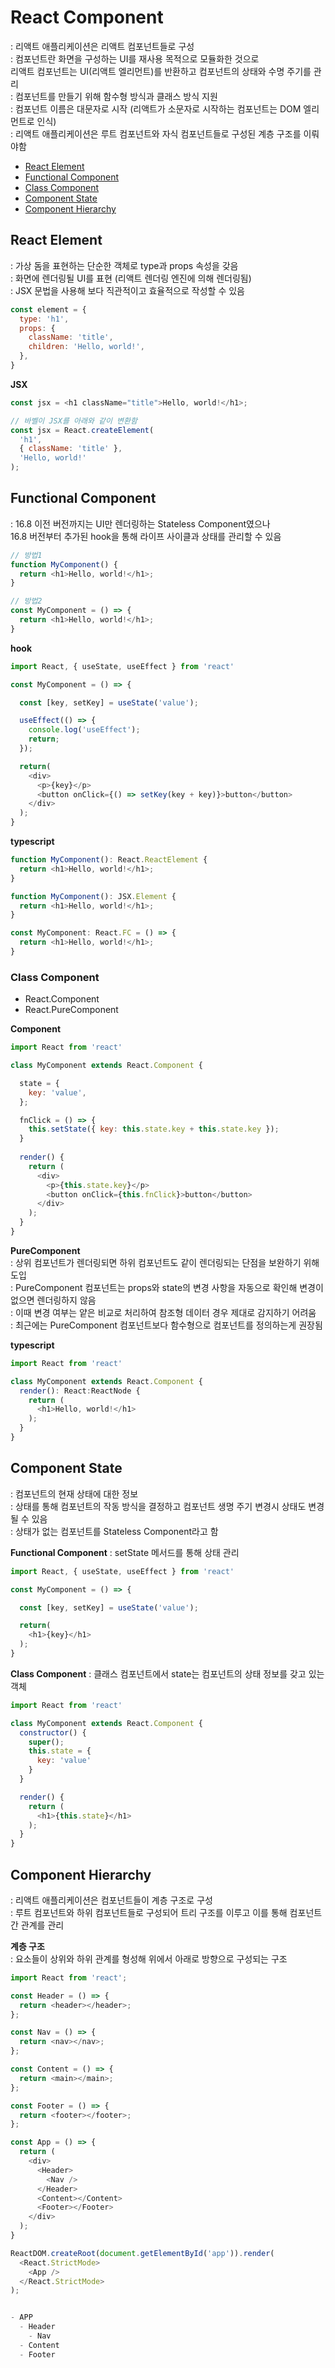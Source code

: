 # React Component
: 리액트 애플리케이션은 리액트 컴포넌트들로 구성  
: 컴포넌트란 화면을 구성하는 UI를 재사용 목적으로 모듈화한 것으로  
  리액트 컴포넌트는 UI(리액트 엘리먼트)를 반환하고 컴포넌트의 상태와 수명 주기를 관리  
: 컴포넌트를 만들기 위해 함수형 방식과 클래스 방식 지원  
: 컴포넌트 이름은 대문자로 시작 (리액트가 소문자로 시작하는 컴포넌트는 DOM 엘리먼트로 인식)  
: 리액트 애플리케이션은 루트 컴포넌트와 자식 컴포넌트들로 구성된 계층 구조를 이뤄야함  

- [React Element](#react-component)
- [Functional Component](#functional-component)
- [Class Component](#class-component)
- [Component State](#component-state)
- [Component Hierarchy](#component-hierarchy)



## React Element
: 가상 돔을 표현하는 단순한 객체로 type과 props 속성을 갖음  
: 화면에 렌더링될 UI를 표현 (리액트 렌더링 엔진에 의해 렌더링됨)  
: JSX 문법을 사용해 보다 직관적이고 효율적으로 작성할 수 있음  

```js
const element = {
  type: 'h1',
  props: {
    className: 'title',
    children: 'Hello, world!',
  },    
}
```

**JSX**
```js
const jsx = <h1 className="title">Hello, world!</h1>;

// 바벨이 JSX를 아래와 같이 변환함
const jsx = React.createElement(
  'h1',
  { className: 'title' },
  'Hello, world!'
);
```



## Functional Component
: 16.8 이전 버전까지는 UI만 렌더링하는 Stateless Component였으나  
  16.8 버전부터 추가된 hook을 통해 라이프 사이클과 상태를 관리할 수 있음  

```js
// 방법1
function MyComponent() {
  return <h1>Hello, world!</h1>;
}

// 방법2
const MyComponent = () => {
  return <h1>Hello, world!</h1>;
}
```


**hook**
```js
import React, { useState, useEffect } from 'react'

const MyComponent = () => {

  const [key, setKey] = useState('value');

  useEffect(() => {
    console.log('useEffect');
    return;
  });

  return(
    <div>
      <p>{key}</p>
      <button onClick={() => setKey(key + key)}>button</button>
    </div>
  );
}
```


**typescript**
```ts
function MyComponent(): React.ReactElement {
  return <h1>Hello, world!</h1>;
}

function MyComponent(): JSX.Element {
  return <h1>Hello, world!</h1>;
}

const MyComponent: React.FC = () => {
  return <h1>Hello, world!</h1>;
}
```



### Class Component 

- React.Component
- React.PureComponent


**Component**
```js
import React from 'react'

class MyComponent extends React.Component {

  state = { 
    key: 'value',
  };

  fnClick = () => {
    this.setState({ key: this.state.key + this.state.key });
  }
  
  render() {
    return (
      <div>
        <p>{this.state.key}</p>
        <button onClick={this.fnClick}>button</button>
      </div>
    );
  }    
}
```

**PureComponent**  
: 상위 컴포넌트가 렌더링되면 하위 컴포넌트도 같이 렌더링되는 단점을 보완하기 위해 도입  
: PureComponent 컴포넌트는 props와 state의 변경 사항을 자동으로 확인해 변경이 없으면 렌더링하지 않음  
: 이때 변경 여부는 얕은 비교로 처리하여 참조형 데이터 경우 제대로 감지하기 어려움  
: 최근에는 PureComponent 컴포넌트보다 함수형으로 컴포넌트를 정의하는게 권장됨  


**typescript**  
```ts
import React from 'react'

class MyComponent extends React.Component {
  render(): React:ReactNode {
    return (
      <h1>Hello, world!</h1>
    );
  }  
}
```



## Component State
: 컴포넌트의 현재 상태에 대한 정보  
: 상태를 통해 컴포넌트의 작동 방식을 결정하고 컴포넌트 생명 주기 변경시 상태도 변경될 수 있음  
: 상태가 없는 컴포넌트를 Stateless Component라고 함  

**Functional Component**
: setState 메서드를 통해 상태 관리  

```js
import React, { useState, useEffect } from 'react'

const MyComponent = () => {

  const [key, setKey] = useState('value');

  return(
    <h1>{key}</h1>
  );
}
```


**Class Component**
: 클래스 컴포넌트에서 state는 컴포넌트의 상태 정보를 갖고 있는 객체  

```js
import React from 'react'

class MyComponent extends React.Component {
  constructor() {
    super();
    this.state = {
      key: 'value'
    }
  }

  render() {
    return (
      <h1>{this.state}</h1>
    );
  }  
}
```



## Component Hierarchy
: 리액트 애플리케이션은 컴포넌트들이 계층 구조로 구성  
: 루트 컴포넌트와 하위 컴포넌트들로 구성되어 트리 구조를 이루고 이를 통해 컴포넌트 간 관계를 관리  

**계층 구조**  
: 요소들이 상위와 하위 관계를 형성해 위에서 아래로 방향으로 구성되는 구조  


```js
import React from 'react';

const Header = () => {
  return <header></header>;
};

const Nav = () => {
  return <nav></nav>;
};

const Content = () => {
  return <main></main>;
};

const Footer = () => {
  return <footer></footer>;
};

const App = () => {
  return (
    <div>
      <Header>
        <Nav />
      </Header>
      <Content></Content>
      <Footer></Footer>
    </div>
  );
}

ReactDOM.createRoot(document.getElementById('app')).render(
  <React.StrictMode>
    <App />
  </React.StrictMode>
);


- APP
  - Header 
    - Nav 
  - Content 
  - Footer 
```